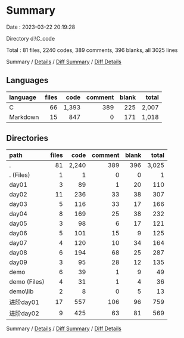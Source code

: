 # Summary

Date : 2023-03-22 20:19:28

Directory d:\\C_code

Total : 81 files,  2240 codes, 389 comments, 396 blanks, all 3025 lines

Summary / [Details](details.md) / [Diff Summary](diff.md) / [Diff Details](diff-details.md)

## Languages
| language | files | code | comment | blank | total |
| :--- | ---: | ---: | ---: | ---: | ---: |
| C | 66 | 1,393 | 389 | 225 | 2,007 |
| Markdown | 15 | 847 | 0 | 171 | 1,018 |

## Directories
| path | files | code | comment | blank | total |
| :--- | ---: | ---: | ---: | ---: | ---: |
| . | 81 | 2,240 | 389 | 396 | 3,025 |
| . (Files) | 1 | 1 | 0 | 0 | 1 |
| day01 | 3 | 89 | 1 | 20 | 110 |
| day02 | 11 | 236 | 33 | 38 | 307 |
| day03 | 5 | 116 | 33 | 17 | 166 |
| day04 | 8 | 169 | 25 | 38 | 232 |
| day05 | 3 | 98 | 6 | 17 | 121 |
| day06 | 5 | 101 | 15 | 9 | 125 |
| day07 | 4 | 120 | 10 | 34 | 164 |
| day08 | 6 | 194 | 68 | 25 | 287 |
| day09 | 3 | 95 | 28 | 12 | 135 |
| demo | 6 | 39 | 1 | 9 | 49 |
| demo (Files) | 4 | 31 | 1 | 4 | 36 |
| demo\\lib | 2 | 8 | 0 | 5 | 13 |
| 进阶day01 | 17 | 557 | 106 | 96 | 759 |
| 进阶day02 | 9 | 425 | 63 | 81 | 569 |

Summary / [Details](details.md) / [Diff Summary](diff.md) / [Diff Details](diff-details.md)